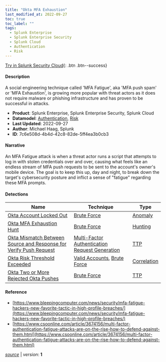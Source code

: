 ```yaml
---
title: "Okta MFA Exhaustion"
last_modified_at: 2022-09-27
toc: true
toc_label: ""
tags:
  - Splunk Enterprise
  - Splunk Enterprise Security
  - Splunk Cloud
  - Authentication
  - Risk
---
```


[Try in Splunk Security Cloud](https://www.splunk.com/en_us/cyber-security.html){: .btn .btn--success}

#### Description

A social engineering technique called 'MFA Fatigue', aka 'MFA push spam' or 'MFA Exhaustion', is growing more popular with threat actors as it does not require malware or phishing infrastructure and has proven to be successful in attacks.

- **Product**: Splunk Enterprise, Splunk Enterprise Security, Splunk Cloud
- **Datamodel**: [Authentication](https://docs.splunk.com/Documentation/CIM/latest/User/Authentication), [Risk](https://docs.splunk.com/Documentation/CIM/latest/User/Risk)
- **Last Updated**: 2022-09-27
- **Author**: Michael Haag, Splunk
- **ID**: 7c6e508d-4b4d-42c8-82de-5ff4ea3b0cb3

#### Narrative

An MFA Fatigue attack is when a threat actor runs a script that attempts to log in with stolen credentials over and over, causing what feels like an endless stream of MFA push requests to be sent to the account's owner's mobile device. The goal is to keep this up, day and night, to break down the target's cybersecurity posture and inflict a sense of "fatigue" regarding these MFA prompts.

#### Detections

| Name        | Technique   | Type         |
| ----------- | ----------- |--------------|
| [Okta Account Locked Out](/application/d650c0ae-bdc5-400e-9f0f-f7aa0a010ef1/) | [Brute Force](/tags/#brute-force) | [Anomaly](https://github.com/splunk/security_content/wiki/Detection-Analytic-Types) |
| [Okta MFA Exhaustion Hunt](/application/97e2fe57-3740-402c-988a-76b64ce04b8d/) | [Brute Force](/tags/#brute-force) | [Hunting](https://github.com/splunk/security_content/wiki/Detection-Analytic-Types) |
| [Okta Mismatch Between Source and Response for Verify Push Request](/application/8085b79b-9b85-4e67-ad63-351c9e9a5e9a/) | [Multi-Factor Authentication Request Generation](/tags/#multi-factor-authentication-request-generation) | [TTP](https://github.com/splunk/security_content/wiki/Detection-Analytic-Types) |
| [Okta Risk Threshold Exceeded](/application/d8b967dd-657f-4d88-93b5-c588bcd7218c/) | [Valid Accounts](/tags/#valid-accounts), [Brute Force](/tags/#brute-force) | [Correlation](https://github.com/splunk/security_content/wiki/Detection-Analytic-Types) |
| [Okta Two or More Rejected Okta Pushes](/application/d93f785e-4c2c-4262-b8c7-12b77a13fd39/) | [Brute Force](/tags/#brute-force) | [TTP](https://github.com/splunk/security_content/wiki/Detection-Analytic-Types) |

#### Reference

* [https://www.bleepingcomputer.com/news/security/mfa-fatigue-hackers-new-favorite-tactic-in-high-profile-breaches/](https://www.bleepingcomputer.com/news/security/mfa-fatigue-hackers-new-favorite-tactic-in-high-profile-breaches/)
* [https://www.csoonline.com/article/3674156/multi-factor-authentication-fatigue-attacks-are-on-the-rise-how-to-defend-against-them.html](https://www.csoonline.com/article/3674156/multi-factor-authentication-fatigue-attacks-are-on-the-rise-how-to-defend-against-them.html)



[*source*](https://github.com/splunk/security_content/tree/develop/stories/okta_mfa_exhaustion.yml) \| *version*: **1**